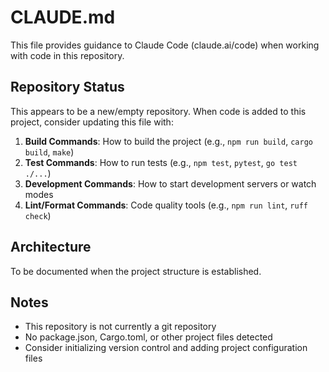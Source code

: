 # CLAUDE.md

This file provides guidance to Claude Code (claude.ai/code) when working with code in this repository.

## Repository Status

This appears to be a new/empty repository. When code is added to this project, consider updating this file with:

1. **Build Commands**: How to build the project (e.g., `npm run build`, `cargo build`, `make`)
2. **Test Commands**: How to run tests (e.g., `npm test`, `pytest`, `go test ./...`)
3. **Development Commands**: How to start development servers or watch modes
4. **Lint/Format Commands**: Code quality tools (e.g., `npm run lint`, `ruff check`)

## Architecture

To be documented when the project structure is established.

## Notes

- This repository is not currently a git repository
- No package.json, Cargo.toml, or other project files detected
- Consider initializing version control and adding project configuration files